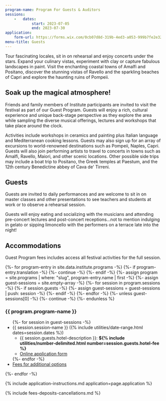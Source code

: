 ```yaml
---
program-name: Program For Guests & Auditors
sessions:
    -   dates:
            start: 2023-07-05
            end: 2023-07-30
application:
    form-url: https://forms.wix.com/0cb07d8d-319b-4ed3-a053-999b7fe2e326:edcacead-0546-45f0-bc7a-481cb8a4ffc0
menu-title: Guests
---
```


<section class="standard-block" markdown="1">

Tour fascinating locales, sit in on rehearsal and enjoy concerts under the stars. Expand your culinary vistas, experiment with clay or capture fabulous landscapes in paint. Visit the enchanting coastal towns of Amalfi and Positano, discover the stunning vistas of Ravello and the sparkling beaches of Capri and explore the haunting ruins of Pompeii.

## Soak up the magical atmosphere!

Friends and family members of Institute participants are invited to visit the festival as part of our Guest Program.  Guests will enjoy a rich, cultural experience and unique back-stage perspective as they explore the area while sampling the diverse musical offerings, lectures and workshops that take place around the clock.

Activities include workshops in ceramics and painting plus Italian language and Mediterranean cooking lessons. Guests may also sign up for an array of excursions to world-renowned destinations such as Pompeii, Naples, Capri. Guests will also join performing artists to travel to concerts in towns such as Amalfi, Ravello, Maiori, and other scenic locations. Other possible side trips may include a boat trip to Positano, the Greek temples at Paestum, and the 12th century Benedictine abbey of Cava de' Tirreni.

## Guests

Guests are invited to daily performances and are welcome to sit in on master classes and other presentations to see teachers and students at work or to observe a rehearsal session.

Guests will enjoy eating and socializing with the musicians and attending pre-concert lectures and post-concert receptions…not to mention indulging in gelato or sipping limoncello with the performers on a terrace late into the night!


## Accommodations

Guest Program fees includes access all festival activities for the full session.

{%- for program-entry in site.data.institute.programs -%}
    {%- if program-entry.translation -%}
        {%- continue -%}
    {%- endif -%}
    {%- assign program = site.programs | where: "slug", program-entry.name | first -%}
    {%- assign guest-sessions = site.empty-array -%}
    {%- for session in program.sessions -%}
        {%- if session.guests -%}
            {%- assign guest-sessions = guest-sessions | push: session -%}
        {%- endif -%}
    {%- endfor -%}
    {%- unless guest-sessions[0] -%}
        {%- continue -%}
    {%- endunless %}
<h3>{{ program.program-name }}</h3>
<ul>
    {%- for session in guest-sessions -%}
    <li>{{ session.session-name }} ({% include utilities/date-range.html dates=session.dates %})
        <ul>
            <li>{{ session.guests.hotel-description }}: <strong>${% include utilities/number-delimited.html number=session.guests.hotel-fee %}</strong></li>
            <li><a href="{{ session.guests.form-url }}">Online application form</a></li>
        </ul>
    </li>
    {%- endfor -%}
    <li><a href="{{ program.url | relative_url }}#options-for-meal-plan-excursions-cooking--language-classes">Fees for additional options</a></li>
</ul>
{%- endfor -%}



{% include application-instructions.md application=page.application %}

{% include fees-deposits-cancellations.md %}

</section>